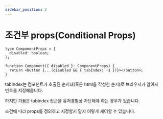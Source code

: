 ```yaml
---
sidebar_position: 2
---
```


# 조건부 props(Conditional Props)

```tsx
type ComponentProps = {
  disabled: boolean;
};

function Component({ disabled }: ComponentProps) {
  return <button {...(disabled && { tabIndex: -1 })}></button>;
}
```

tabIndex는 컴포넌트가 호출된 순서대(혹은 html을 작성한 순서)로 브라우저가 알아서 번호를 지정해줍니다.

하지만 가끔은 tabIndex 접근을 유저경험상 차단해야 하는 경우가 있습니다.

조건에 따라 props를 정의하고 지정할지 말지 이렇게 제어할 수 있습니다.
